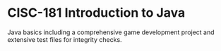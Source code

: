 # CISC-181 Introduction to Java
Java basics including a comprehensive game development project and extensive test files for integrity checks.